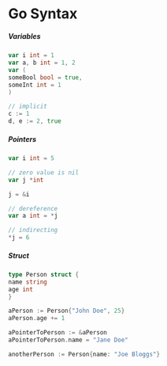 # Go Syntax

##### Variables

```go
var i int = 1
var a, b int = 1, 2
var (
someBool bool = true,
someInt int = 1
)

// implicit
c := 1
d, e := 2, true

```

##### Pointers

```go
var i int = 5

// zero value is nil
var j *int

j = &i

// dereference
var a int = *j

// indirecting
*j = 6
```

##### Struct

```go
type Person struct {
name string
age int
}

aPerson := Person{"John Doe", 25}
aPerson.age += 1

aPointerToPerson := &aPerson
aPointerToPerson.name = "Jane Doe"

anotherPerson := Person{name: "Joe Bloggs"}
```

